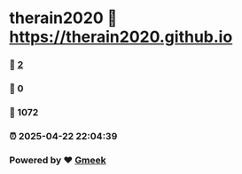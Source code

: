 # therain2020 :link: https://therain2020.github.io 
### :page_facing_up: [2](https://therain2020.github.io/tag.html) 
### :speech_balloon: 0 
### :hibiscus: 1072 
### :alarm_clock: 2025-04-22 22:04:39 
### Powered by :heart: [Gmeek](https://github.com/Meekdai/Gmeek)
